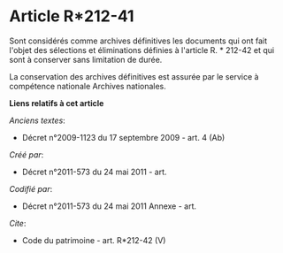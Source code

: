 # Article R*212-41

Sont considérés comme archives définitives les documents qui ont fait l'objet des sélections et éliminations définies à
l'article R. * 212-42 et qui sont à conserver sans limitation de durée.

La conservation des archives définitives est assurée par le service à compétence nationale Archives nationales.

**Liens relatifs à cet article**

_Anciens textes_:

  - Décret n°2009-1123 du 17 septembre 2009 - art. 4 (Ab)

_Créé par_:

  - Décret n°2011-573 du 24 mai 2011  - art.

_Codifié par_:

  - Décret n°2011-573 du 24 mai 2011 Annexe - art.

_Cite_:

  - Code du patrimoine - art. R*212-42 (V)
